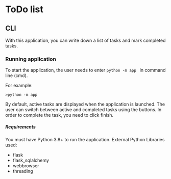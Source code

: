 # ToDo list


## CLI
With this application, you can write down a list of tasks and mark completed tasks.
### Running application
To start the application, the user needs to enter  ```python -m app ``` 
in command line (cmd).

For example:
```
>python -m app 
```
By default, active tasks are displayed when the application is launched. The user can switch between active and completed tasks using the buttons.
In order to complete the task, you need to click finish.
##### Requirements
You must have Python 3.8+ to run the application.
External Python Libraries used:
- flask
- flask_sqlalchemy
- webbrowser
- threading
